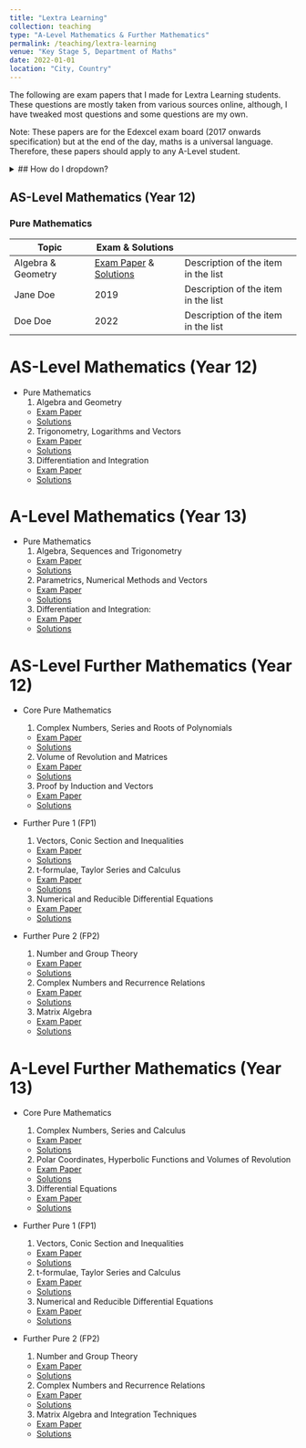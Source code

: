 ```yaml
---
title: "Lextra Learning"
collection: teaching
type: "A-Level Mathematics & Further Mathematics"
permalink: /teaching/lextra-learning
venue: "Key Stage 5, Department of Maths"
date: 2022-01-01
location: "City, Country"
---
```


The following are exam papers that I made for Lextra Learning students. These questions are mostly taken from various sources online, although, I have tweaked most questions and some questions are my own. 

Note: These papers are for the Edexcel exam board (2017 onwards specification) but at the end of the day, maths is a universal language. Therefore, these papers should apply to any A-Level student. 




<details>
<summary>## How do I dropdown?</summary>
<br>
This.
<br><br>
</details>






## AS-Level Mathematics (Year 12)

### Pure Mathematics

| Topic            | Exam & Solutions |                                                              |
| --------         | ---------------- | ------------------------------------------------------------ |
| Algebra & Geometry    | [Exam Paper](#) & [Solutions](#)   | Description of the item in the list                          |
| Jane Doe    | 2019   | Description of the item in the list                          |
| Doe Doe     | 2022   | Description of the item in the list                          |






AS-Level Mathematics (Year 12)
======
* Pure Mathematics
  1. Algebra and Geometry
    * [Exam Paper](https://irfukha.github.io/p/)
    * [Solutions](https://irfukha.github.io/p/)
  2. Trigonometry, Logarithms and Vectors
    * [Exam Paper](https://irfukha.github.io/p/)
    * [Solutions](https://irfukha.github.io/p/)
  3. Differentiation and Integration
    * [Exam Paper](https://irfukha.github.io/p/)
    * [Solutions](https://irfukha.github.io/p/)

A-Level Mathematics (Year 13)
======
* Pure Mathematics
  1. Algebra, Sequences and Trigonometry
    * [Exam Paper](https://irfukha.github.io/p/)
    * [Solutions](https://irfukha.github.io/p/)
  2. Parametrics, Numerical Methods and Vectors
    * [Exam Paper](https://irfukha.github.io/p/)
    * [Solutions](https://irfukha.github.io/p/)
  3. Differentiation and Integration: 
    * [Exam Paper](https://irfukha.github.io/p/files/A2_Differentiation_and_Integration__Exam.pdf)
    * [Solutions](https://irfukha.github.io/p/files/A2_Differentiation_and_Integration__Solutions.pdf)


AS-Level Further Mathematics (Year 12)
======
* Core Pure Mathematics
  1. Complex Numbers, Series and Roots of Polynomials
    * [Exam Paper](https://irfukha.github.io/p/)
    * [Solutions](https://irfukha.github.io/p/)
  2. Volume of Revolution and Matrices
    * [Exam Paper](https://irfukha.github.io/p/)
    * [Solutions](https://irfukha.github.io/p/)
  3. Proof by Induction and Vectors
    * [Exam Paper](https://irfukha.github.io/p/)
    * [Solutions](https://irfukha.github.io/p/)

* Further Pure 1 (FP1)
  1. Vectors, Conic Section and Inequalities
    * [Exam Paper](https://irfukha.github.io/p/)
    * [Solutions](https://irfukha.github.io/p/)
  2. t-formulae, Taylor Series and Calculus
    * [Exam Paper](https://irfukha.github.io/p/)
    * [Solutions](https://irfukha.github.io/p/)
  3.  Numerical and Reducible Differential Equations
    * [Exam Paper](https://irfukha.github.io/p/)
    * [Solutions](https://irfukha.github.io/p/)
* Further Pure 2 (FP2)
  1. Number and Group Theory
    * [Exam Paper](https://irfukha.github.io/p/)
    * [Solutions](https://irfukha.github.io/p/)
  2. Complex Numbers and Recurrence Relations
    * [Exam Paper](https://irfukha.github.io/p/)
    * [Solutions](https://irfukha.github.io/p/)
  3.  Matrix Algebra
    * [Exam Paper](https://irfukha.github.io/p/)
    * [Solutions](https://irfukha.github.io/p/)





A-Level Further Mathematics (Year 13)
======
* Core Pure Mathematics
  1. Complex Numbers, Series and Calculus
    * [Exam Paper](https://irfukha.github.io/p/)
    * [Solutions](https://irfukha.github.io/p/)
  2. Polar Coordinates, Hyperbolic Functions and Volumes of Revolution
    * [Exam Paper](https://irfukha.github.io/p/)
    * [Solutions](https://irfukha.github.io/p/)
  3.  Differential Equations
    * [Exam Paper](https://irfukha.github.io/p/files/A2F_Differential_Equations__Further_Exam.pdf)
    * [Solutions](https://irfukha.github.io/p/files/A2F_Differential_Equations__Further_Solutions.pdf)





* Further Pure 1 (FP1)
  1. Vectors, Conic Section and Inequalities
    * [Exam Paper](https://irfukha.github.io/p/)
    * [Solutions](https://irfukha.github.io/p/)
  2. t-formulae, Taylor Series and Calculus
    * [Exam Paper](https://irfukha.github.io/p/)
    * [Solutions](https://irfukha.github.io/p/)
  3.  Numerical and Reducible Differential Equations
    * [Exam Paper](https://irfukha.github.io/p/)
    * [Solutions](https://irfukha.github.io/p/)
* Further Pure 2 (FP2)
  1. Number and Group Theory
    * [Exam Paper](https://irfukha.github.io/p/)
    * [Solutions](https://irfukha.github.io/p/)
  2. Complex Numbers and Recurrence Relations
    * [Exam Paper](https://irfukha.github.io/p/)
    * [Solutions](https://irfukha.github.io/p/)
  3.  Matrix Algebra and Integration Techniques
    * [Exam Paper](https://irfukha.github.io/p/)
    * [Solutions](https://irfukha.github.io/p/)






